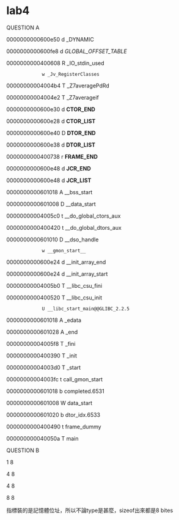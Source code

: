 # lab4

QUESTION A

0000000000600e50 d _DYNAMIC

0000000000600fe8 d _GLOBAL_OFFSET_TABLE_

0000000000400608 R _IO_stdin_used

                 w _Jv_RegisterClasses
                 
00000000004004b4 T _Z7averagePdRd

00000000004004e2 T _Z7averageif

0000000000600e30 d __CTOR_END__

0000000000600e28 d __CTOR_LIST__

0000000000600e40 D __DTOR_END__

0000000000600e38 d __DTOR_LIST__

0000000000400738 r __FRAME_END__

0000000000600e48 d __JCR_END__

0000000000600e48 d __JCR_LIST__

0000000000601018 A __bss_start

0000000000601008 D __data_start

00000000004005c0 t __do_global_ctors_aux

0000000000400420 t __do_global_dtors_aux

0000000000601010 D __dso_handle

                 w __gmon_start__

0000000000600e24 d __init_array_end

0000000000600e24 d __init_array_start

00000000004005b0 T __libc_csu_fini

0000000000400520 T __libc_csu_init

                 U __libc_start_main@@GLIBC_2.2.5

0000000000601018 A _edata

0000000000601028 A _end

00000000004005f8 T _fini

0000000000400390 T _init

00000000004003d0 T _start

00000000004003fc t call_gmon_start

0000000000601018 b completed.6531

0000000000601008 W data_start

0000000000601020 b dtor_idx.6533

0000000000400490 t frame_dummy

000000000040050a T main




QUESTION B                 

1 8

4 8

4 8

8 8

指標裝的是記憶體位址，所以不論type是甚麼，sizeof出來都是8 bites
